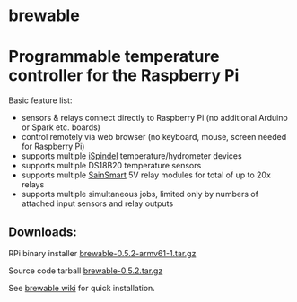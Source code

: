 # brewable

# Programmable temperature controller for the Raspberry Pi

Basic feature list:
* sensors & relays connect directly to Raspberry Pi (no additional Arduino or Spark etc. boards)
* control remotely via web browser (no keyboard, mouse, screen needed for Raspberry Pi)
* supports multiple [iSpindel](https://github.com/universam1/iSpindel) temperature/hydrometer devices
* supports multiple DS18B20 temperature sensors
* supports multiple [SainSmart](http://www.sainsmart.com/sainsmart-relay-module-for-arduino-raspberry-pi.html) 5V relay modules for total of up to 20x relays
* supports multiple simultaneous jobs, limited only by numbers of attached input sensors and relay outputs


## Downloads:

RPi binary installer [brewable-0.5.2-armv61-1.tar.gz](/uploads/2a28d91fa213a1554b82fb3072deb3e0/brewable-0.5.2-armv61-1.tar.gz)

Source code tarball [brewable-0.5.2.tar.gz](https://gitlab.com/chris.willing/brewable/-/archive/0.5.2/brewable-0.5.2.tar.gz)


See [brewable wiki](https://gitlab.com/chris.willing/brewable/wikis/brewable) for quick installation.

